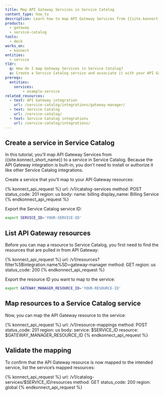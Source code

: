 ```yaml
---
title: Map API Gateway Services in Service Catalog
content_type: how_to
description: Learn how to map API Gateway Services from {{site.konnect_short_name}} to a service in Service Catalog to visualize services across multiple control planes.
products:
  - gateway
  - service-catalog
tools:
  - deck
works_on:
  - konnect
entities: 
  - service
tldr:
  q: How do I map Gateway Services in Service Catalog?
  a: Create a Service Catalog service and associate it with your API Gateway resources to visualize Services across multiple control planes.
prereqs:
  entities:
    services:
        - example-service
related_resources:
  - text: API Gateway integration
    url: /service-catalog/integrations/gateway-manager/
  - text: Service Catalog
    url: /service-catalog/
  - text: Service Catalog integrations
    url: /service-catalog/integrations/
---
```


## Create a service in Service Catalog

In this tutorial, you'll map API Gateway Services from {{site.konnect_short_name}} to a service in Service Catalog. Because the API Gateway integration is built-in, you don't need to install or authorize it like other Service Catalog integrations. 

Create a service that you'll map to your API Gateway resources:

<!--vale off-->
{% konnect_api_request %}
url: /v1/catalog-services
method: POST
status_code: 201
region: us
body:
  name: billing
  display_name: Billing Service
{% endkonnect_api_request %}
<!--vale on-->

Export the Service Catalog service ID:

```sh
export SERVICE_ID='YOUR-SERVICE-ID'
```

## List API Gateway resources

Before you can map a resource to Service Catalog, you first need to find the resources that are pulled in from API Gateway:

<!--vale off-->
{% konnect_api_request %}
url: /v1/resources?filter%5Bintegration.name%5D=gateway-manager
method: GET
region: us
status_code: 200
{% endkonnect_api_request %}
<!--vale on-->

Export the resource ID you want to map to the service:

```sh
export GATEWAY_MANAGER_RESOURCE_ID='YOUR-RESOURCE-ID'
```

## Map resources to a Service Catalog service

Now, you can map the API Gateway resource to the service:

<!--vale off-->
{% konnect_api_request %}
url: /v1/resource-mappings
method: POST
status_code: 201
region: us
body:
  service: $SERVICE_ID
  resource: $GATEWAY_MANAGER_RESOURCE_ID
{% endkonnect_api_request %}
<!--vale on-->


## Validate the mapping

To confirm that the API Gateway resource is now mapped to the intended service, list the service’s mapped resources:

<!--vale off-->
{% konnect_api_request %}
url: /v1/catalog-services/$SERVICE_ID/resources
method: GET
status_code: 200
region: global
{% endkonnect_api_request %}
<!--vale on-->
